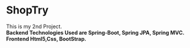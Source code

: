 # ShopTry
This is my 2nd Project. <br>
**Backend Technologies Used are Spring-Boot, Spring JPA, Spring MVC.**<br>
**Frontend Html5,Css, BootStrap.**<br>
